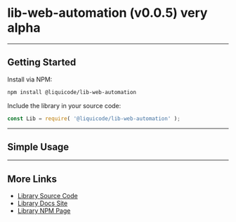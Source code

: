 
# lib-web-automation (v0.0.5) very alpha


---------------------------------------------------------------------


## Getting Started

Install via NPM:
```bash
npm install @liquicode/lib-web-automation
```

Include the library in your source code:
```javascript
const Lib = require( '@liquicode/lib-web-automation' );
```


---------------------------------------------------------------------


## Simple Usage


---------------------------------------------------------------------


## More Links

- [Library Source Code](https://github.com/liquicode/lib-web-automation)
- [Library Docs Site](http://lib-web-automation.liquicode.com)
- [Library NPM Page](https://www.npmjs.com/package/@liquicode/lib-web-automation)

